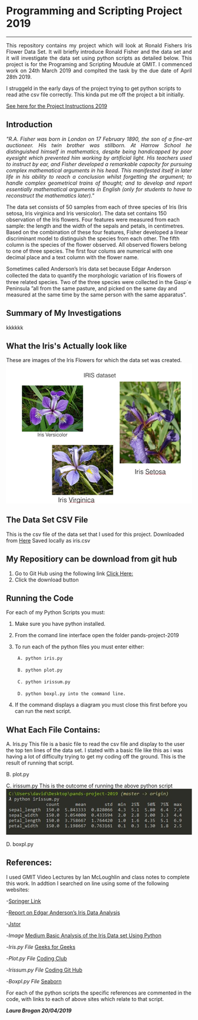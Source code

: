# **Programming and Scripting Project 2019**
***********************************************
<p align="justify">This repository contains my project which will look at Ronald Fishers Iris Flower Data Set.  It will briefly introduce Ronald Fisher and the data set and it will investigate the data set using python scripts as detailed below. This project is for the Programing and Scripting Moudule at GMIT.
I commenced work on 24th March 2019 and complted the task by the due date of April 28th 2019.

I struggeld in the early days of the project trying to get python scripts to read athe csv file correctly. This kinda put me off the project a bit initially.  </p>

[See here for the Project Instructions 2019](https://github.com/ianmcloughlin/project-pands/raw/master/project.pdf)

## Introduction

*<p align="justify"> "R.A. Fisher was born in London on 17 February 1890, the son of a fine-art auctioneer. His twin brother was stillborn. At Harrow School he distinguished himself in mathematics, despite being handicapped by poor eyesight which prevented him working by artificial light. His teachers used to instruct by ear, and Fisher developed a remarkable capacity for pursuing complex mathematical arguments in his head. This manifested itself in later life in his ability to reach a conclusion whilst forgetting the argument; to handle complex geometrical trains of thought; and to develop and report essentially mathematical arguments in English (only for students to have to reconstruct the mathematics later)."*

The data set consists of 50 samples from each of three species of Iris (Iris setosa, Iris virginica and Iris versicolor). The data set contains 150 observation of the Iris flowers. Four features were measured from each sample: the length and the width of the sepals and petals, in centimetres. Based on the combination of these four features, Fisher developed a linear discriminant model to distinguish the species from each other. The fifth column is the species of the flower observed. All observed flowers belong to one of three species.  The first four colums are numerical with one decimal place and a text column with the flower name.

Sometimes called Anderson’s Iris data set because Edgar Anderson collected the data to quantify the
morphologic variation of Iris ﬂowers of three related species. Two of the three species were collected in the Gasp´e Peninsula ”all from the same pasture, and picked on the same day and measured at the same time by the same person with the same apparatus”. </p>

## Summary of My Investigations
kkkkkk

## What the Iris's Actually look like
These are images of the Iris Flowers for which the data set was created. 
![alt text](https://github.com/LauraBrogan/pands-project-2019/blob/master/Images%20of%20the%20Iris%20Species.jpg)

## The Data Set CSV File
This is the csv file of the data set that I used for this project. 
Downloaded from [Here](https://raw.githubusercontent.com/uiuc-cse/data-fa14/gh-pages/data/iris.csv)
Saved locally as iris.csv

## My Repositiory can be download from git hub 
1. Go to Git Hub using the following link [Click Here:](https://github.com/LauraBrogan/pands-project-2019)
2. Click the download button

## Running the Code
For each of my Python Scripts you must:
1. Make sure you have python installed.
2. From the comand line interface open the folder pands-project-2019
3. To run each of the python files you must enter either:

        A. python iris.py 

        B. python plot.py 

        C. python irissum.py 

        D. python boxpl.py into the command line.

4. If the command displays a diagram you must close this first before you can run the next script.

## What Each File Contains:
A. Iris.py
This file is a basic file to read the csv file and display to the user the top ten lines of the data set. 
I stated with a basic file like this as i was having a lot of difficulty trying to get my coding off the ground.  This is the result of running that script. 

B. plot.py

C. irissum.py
This is the outcome of running the above python script
![alt text](https://github.com/LauraBrogan/pands-project-2019/blob/master/irissum.JPG)



D. boxpl.py



## References:
I used GMIT Video Lectures by Ian McLoughlin and class notes to complete this work.
In addtion I searched on line using some of the following websites:

-[Springer Link](https://link.springer.com/referenceworkentry/10.1007%2F978-1-349-58802-2_581)

-[Report on Edgar Anderson’s Iris Data Analysis](https://www.academia.edu/13069408/Report_on_Edgar_Anderson_s_Iris_Data_Analysis)

-[Jstor](https://www.jstor.org/stable/2528392?read-now=1&seq=2#page_scan_tab_contents)

-*Image* [Medium Basic Analysis of the Iris Data set Using Python](https://medium.com/codebagng/basic-analysis-of-the-iris-data-set-using-python-2995618a6342)

-*Iris.py File* [Geeks for Geeks](https://www.geeksforgeeks.org/python-pandas-dataframe-series-head-method/)

-*Plot.py File* [Coding Club](https://ourcodingclub.github.io/2018/04/18/pandas-python-intro.html#following)

-*Irissum.py File* [Coding Git Hub](https://raw.githubusercontent.com/RitRa/Project2018-iris/master/Project%2B2018%2B-%2BFishers%2BIris%2Bdata%2Bset%2Banalysis.py)

-*Boxpl.py File* [Seaborn](https://seaborn.pydata.org/generated/seaborn.boxplot.html)

For each of the python scripts the specific references are commented in the code, with links to each of above sites which relate to that script. 

***Laura Brogan 20/04/2019*** 